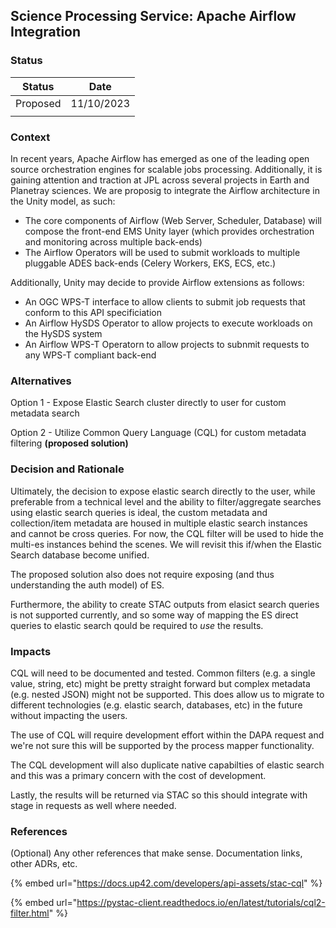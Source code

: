 ## Science Processing Service: Apache Airflow Integration

### **Status**

| Status   | Date       |
| -------- | ---------- |
| Proposed | 11/10/2023 |
|          |            |

### **Context**

In recent years, Apache Airflow has emerged as one of the leading open source orchestration engines for scalable jobs processing. Additionally, it is gaining attention and traction at JPL across several projects in Earth and Planetray sciences. We are proposig to integrate the Airflow architecture in the Unity model, as such:

* The core components of Airflow (Web Server, Scheduler, Database) will compose the front-end EMS Unity layer (which provides orchestration and monitoring across multiple back-ends)
* The Airflow Operators will be used to submit workloads to multiple pluggable ADES back-ends (Celery Workers, EKS, ECS, etc.)

Additionally, Unity may decide to provide Airflow extensions as follows:
* An OGC WPS-T interface to allow clients to submit job requests that conform to this API specificiation
* An Airflow HySDS Operator to allow projects to execute workloads on the HySDS system
* An Airflow WPS-T Operatorn to allow projects to subnmit requests to any WPS-T compliant back-end
  
### Alternatives

Option 1 - Expose Elastic Search cluster directly to user for custom metadata search

Option 2 - Utilize Common Query Language (CQL) for custom metadata filtering **(proposed solution)**

### **Decision and Rationale**

Ultimately, the decision to expose elastic search directly to the user, while preferable from a technical level and the ability to filter/aggregate searches using elastic search queries is ideal, the custom metadata and collection/item metadata are housed in multiple elastic search instances and cannot be cross queries. For now, the CQL filter will be used to hide the multi-es instances behind the scenes. We will revisit this if/when the Elastic Search database become unified.

The proposed solution also does not require exposing (and thus understanding the auth model) of ES.&#x20;

Furthermore, the ability to create STAC outputs from elasict search queries is not supported currently, and so some way of mapping the ES direct queries to elastic search qould be required to _use_ the results.

### **Impacts**

CQL will need to be documented and tested. Common filters (e.g. a single value, string, etc) might be pretty straight forward but complex metadata (e.g. nested JSON) might not be supported. This does allow us to migrate to different technologies (e.g. elastic search, databases, etc) in the future without impacting the users.

The use of CQL will require development effort within the DAPA request and we're not sure this will be supported by the process mapper functionality.&#x20;

The CQL development will also duplicate native capabilties of elastic search and this was a primary concern with the cost of development.

Lastly, the results will be returned via STAC so this should integrate with stage in requests as well where needed.

### References

(Optional) Any other references that make sense. Documentation links, other ADRs, etc.

{% embed url="https://docs.up42.com/developers/api-assets/stac-cql" %}

{% embed url="https://pystac-client.readthedocs.io/en/latest/tutorials/cql2-filter.html" %}
